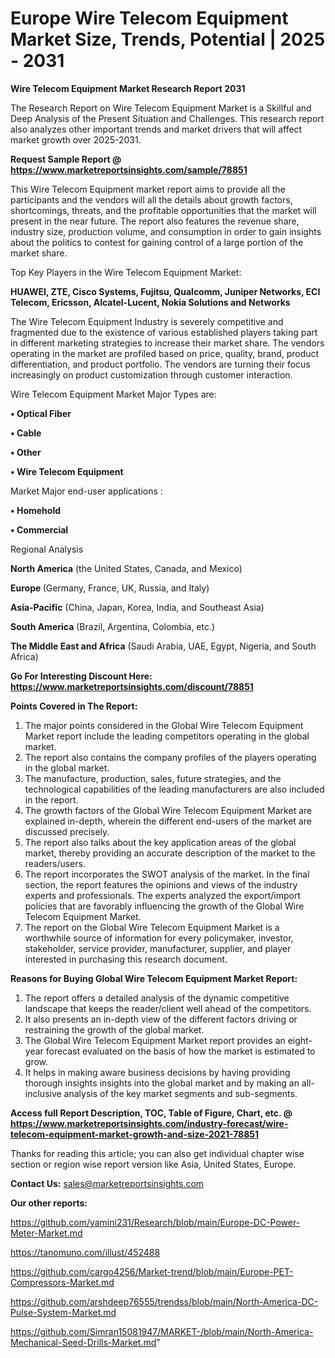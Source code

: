 # Europe Wire Telecom Equipment Market Size, Trends, Potential | 2025 - 2031

<strong>Wire Telecom Equipment Market Research Report 2031</strong>

The Research Report on Wire Telecom Equipment Market is a Skillful and Deep Analysis of the Present Situation and Challenges. This research report also analyzes other important trends and market drivers that will affect market growth over 2025-2031.

<strong>Request Sample Report @ <a href=https://www.marketreportsinsights.com/sample/78851>https://www.marketreportsinsights.com/sample/78851</a></strong>

This Wire Telecom Equipment market report aims to provide all the participants and the vendors will all the details about growth factors, shortcomings, threats, and the profitable opportunities that the market will present in the near future. The report also features the revenue share, industry size, production volume, and consumption in order to gain insights about the politics to contest for gaining control of a large portion of the market share.

Top Key Players in the Wire Telecom Equipment Market:

<strong>HUAWEI, ZTE, Cisco Systems, Fujitsu, Qualcomm, Juniper Networks, ECI Telecom, Ericsson, Alcatel-Lucent, Nokia Solutions and Networks</strong>

The Wire Telecom Equipment Industry is severely competitive and fragmented due to the existence of various established players taking part in different marketing strategies to increase their market share. The vendors operating in the market are profiled based on price, quality, brand, product differentiation, and product portfolio. The vendors are turning their focus increasingly on product customization through customer interaction.

Wire Telecom Equipment Market Major Types are:

<strong>• Optical Fiber

• Cable

• Other

• Wire Telecom Equipment</strong>

Market Major end-user applications :

<strong>• Homehold

• Commercial</strong>

Regional Analysis

</u><strong><b>North America</b></strong> (the United States, Canada, and Mexico)

<strong><b>Europe </b></strong>(Germany, France, UK, Russia, and Italy)

<strong><b>Asia-Pacific</b></strong> (China, Japan, Korea, India, and Southeast Asia)

<strong><b>South America</b></strong> (Brazil, Argentina, Colombia, etc.)

<strong><b>The Middle East and Africa</b></strong> (Saudi Arabia, UAE, Egypt, Nigeria, and South Africa)

<strong>Go For Interesting Discount Here: <a href=https://www.marketreportsinsights.com/discount/78851>https://www.marketreportsinsights.com/discount/78851</a></strong>

<strong>Points Covered in The Report:</strong>
<ol>
  <li>The major points considered in the Global Wire Telecom Equipment Market report include the leading competitors operating in the global market.</li>
  <li>The report also contains the company profiles of the players operating in the global market.</li>
  <li>The manufacture, production, sales, future strategies, and the technological capabilities of the leading manufacturers are also included in the report.</li>
  <li>The growth factors of the Global Wire Telecom Equipment Market are explained in-depth, wherein the different end-users of the market are discussed precisely.</li>
  <li>The report also talks about the key application areas of the global market, thereby providing an accurate description of the market to the readers/users.</li>
  <li>The report incorporates the SWOT analysis of the market. In the final section, the report features the opinions and views of the industry experts and professionals. The experts analyzed the export/import policies that are favorably influencing the growth of the Global Wire Telecom Equipment Market.</li>
  <li>The report on the Global Wire Telecom Equipment Market is a worthwhile source of information for every policymaker, investor, stakeholder, service provider, manufacturer, supplier, and player interested in purchasing this research document.</li>
</ol>
<strong>Reasons for Buying Global Wire Telecom Equipment Market Report:</strong>

<ol>
  <li>The report offers a detailed analysis of the dynamic competitive landscape that keeps the reader/client well ahead of the competitors.</li>
  <li>It also presents an in-depth view of the different factors driving or restraining the growth of the global market.</li>
  <li>The Global Wire Telecom Equipment Market report provides an eight-year forecast evaluated on the basis of how the market is estimated to grow.</li>
  <li>It helps in making aware business decisions by having providing thorough insights insights into the global market and by making an all-inclusive analysis of the key market segments and sub-segments.</li>
</ol>
<strong>Access full Report Description, TOC, Table of Figure, Chart, etc. @ <a href=https://www.marketreportsinsights.com/industry-forecast/wire-telecom-equipment-market-growth-and-size-2021-78851>https://www.marketreportsinsights.com/industry-forecast/wire-telecom-equipment-market-growth-and-size-2021-78851</a></strong>


Thanks for reading this article; you can also get individual chapter wise section or region wise report version like Asia, United States, Europe.

<strong>Contact Us:</strong>
sales@marketreportsinsights.com

<strong>Our other reports:</strong>

<a href=https://github.com/yamini231/Research/blob/main/Europe-DC-Power-Meter-Market.md>https://github.com/yamini231/Research/blob/main/Europe-DC-Power-Meter-Market.md</a>

<a href=https://tanomuno.com/illust/452488>https://tanomuno.com/illust/452488</a>

<a href=https://github.com/cargo4256/Market-trend/blob/main/Europe-PET-Compressors-Market.md>https://github.com/cargo4256/Market-trend/blob/main/Europe-PET-Compressors-Market.md</a>

<a href=https://github.com/arshdeep76555/trendss/blob/main/North-America-DC-Pulse-System-Market.md>https://github.com/arshdeep76555/trendss/blob/main/North-America-DC-Pulse-System-Market.md</a>

<a href=https://github.com/Simran15081947/MARKET-/blob/main/North-America-Mechanical-Seed-Drills-Market.md>https://github.com/Simran15081947/MARKET-/blob/main/North-America-Mechanical-Seed-Drills-Market.md</a>"
